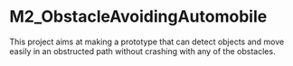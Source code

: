 # M2_ObstacleAvoidingAutomobile

This project aims at making a prototype that can detect objects and move easily in an obstructed path without crashing with any of the obstacles.
